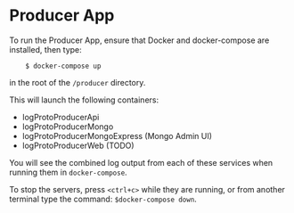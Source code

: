 # Producer App
 
To run the Producer App, ensure that Docker and docker-compose are installed, then type:
```
    $ docker-compose up
 ``` 

in the root of the `/producer` directory.

This will launch the following containers:
* logProtoProducerApi
* logProtoProducerMongo
* logProtoProducerMongoExpress (Mongo Admin UI)
* logProtoProducerWeb (TODO)

You will see the combined log output from each of these services when running them in `docker-compose`. 

To stop the servers, press `<ctrl+c>` while they are running, or from another terminal type the command: `$docker-compose down`.
 
